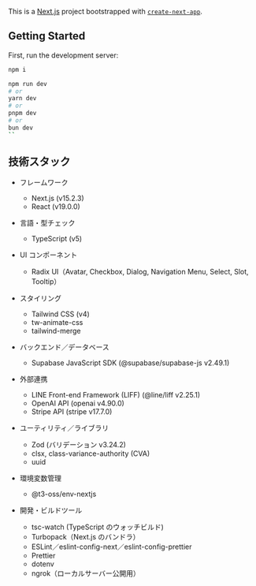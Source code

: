 This is a [Next.js](https://nextjs.org) project bootstrapped with [`create-next-app`](https://nextjs.org/docs/app/api-reference/cli/create-next-app).

## Getting Started

First, run the development server:

```bash
npm i

npm run dev
# or
yarn dev
# or
pnpm dev
# or
bun dev
``
```

## 技術スタック

- フレームワーク  
  - Next.js (v15.2.3)  
  - React (v19.0.0)  

- 言語・型チェック  
  - TypeScript (v5)  

- UI コンポーネント  
  - Radix UI（Avatar, Checkbox, Dialog, Navigation Menu, Select, Slot, Tooltip）  

- スタイリング  
  - Tailwind CSS (v4)  
  - tw-animate-css  
  - tailwind-merge  

- バックエンド／データベース  
  - Supabase JavaScript SDK (@supabase/supabase-js v2.49.1)  

- 外部連携  
  - LINE Front-end Framework (LIFF) (@line/liff v2.25.1)  
  - OpenAI API (openai v4.90.0)  
  - Stripe API (stripe v17.7.0)  

- ユーティリティ／ライブラリ  
  - Zod (バリデーション v3.24.2)  
  - clsx, class-variance-authority (CVA)  
  - uuid  

- 環境変数管理  
  - @t3-oss/env-nextjs  

- 開発・ビルドツール  
  - tsc-watch (TypeScript のウォッチビルド)  
  - Turbopack（Next.js のバンドラ）  
  - ESLint／eslint-config-next／eslint-config-prettier  
  - Prettier  
  - dotenv  
  - ngrok（ローカルサーバー公開用） 